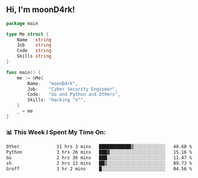 <h2> Hi, I'm moonD4rk!</h2>

```go
package main

type Me struct {
	Name   string
	Job    string
	Code   string
	Skills string
}

func main() {
	me := &Me{
		Name:   "moonD4rk",
		Job:    "Cyber Security Engineer",
		Code:   "Go and Python and Others",
		Skills: "Hacking ^o^",
	}
	_ = me
}
```

<h3>📊 This Week I Spent My Time On:</h3>
<!-- <img align='right' src="https://github-readme-stats.vercel.app/api?username=moond4rk&show_icons=true&theme=radical", width="300" height="150"> -->

<!--START_SECTION:waka-->

```txt
Other              11 hrs 3 mins   ████████████▒░░░░░░░░░░░░   48.68 %
Python             3 hrs 26 mins   ███▓░░░░░░░░░░░░░░░░░░░░░   15.16 %
Go                 2 hrs 36 mins   ███░░░░░░░░░░░░░░░░░░░░░░   11.47 %
sh                 2 hrs 12 mins   ██▒░░░░░░░░░░░░░░░░░░░░░░   09.73 %
Groff              1 hr 2 mins     █░░░░░░░░░░░░░░░░░░░░░░░░   04.56 %
```

<!--END_SECTION:waka-->

